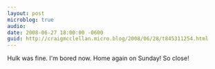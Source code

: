 ```yaml
---
layout: post
microblog: true
audio: 
date: 2008-06-27 18:00:00 -0600
guid: http://craigmcclellan.micro.blog/2008/06/28/t845311254.html
---
```

Hulk was fine. I'm bored now. Home again on Sunday! So close!
